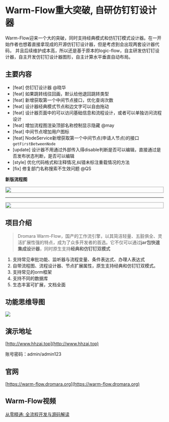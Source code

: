 # Warm-Flow重大突破, 自研仿钉钉设计器
   Warm-Flow迎来一个大的突破，同时支持经典模式和仿钉钉模式设计器。在一开始作者也想着直接拿现成的开源仿钉钉设计器，但是考虑到会出现两套设计器代码，
并且后续维护成本高，所以还是基于原本的logic-flow，自主研发仿钉钉设计器，自主开发仿钉钉设计器图形，自主计算水平垂直自动布局。

## 主要内容
- [feat] 仿钉钉设计器 @晓华
- [feat] 如果跳转线往回画，默认给他退回跳转类型
- [feat] 新增获取第一个中间节点接口，优化查询次数
- [feat] 设计器经典模式节点和边文字可以自由拖动
- [feat] 设计器页面中的可以访问基础信息和流程设计，或者可以单独访问流程设计
- [feat] 增加流程图渲染顶部名称控制显示隐藏    @may
- [feat] 中间节点增加用户图标
- [feat] NodeService新增获取第一个中间节点(申请人节点)的接口`getFirstBetweenNode`
- [update] 设计器不用通过外部传入得disable判断是否可以编辑，直接通过是否发布状态判断，是否可以编辑
- [style] 优化代码格式和注释情况,纠错未标注重载情况的方法
- [fix] 修复部门名称搜索不生效问题   @QS

**新版流程图**

<div class="yat1"><div><img src="https://foruda.gitee.com/images/1754530281717340950/b531c256_2218307.png"/></div></div>

---
<div class="yat1"><div><img src="https://foruda.gitee.com/images/1754530582498275502/be3acb55_2218307.png"/></div></div>

<style>
 .yat1 {
 border: 2px solid #ccc;
 margin-bottom: 3px;
 }
</style>




## 项目介绍

> Dromara Warm-Flow，国产的工作流引擎，以其简洁轻量、五脏俱全、灵活扩展性强的特点，成为了众多开发者的首选。它不仅可以通过**jar包快速集成设计器**，同时原生支持**经典和仿钉钉双模式** 

1. 支持常见审批功能、监听器与流程变量、条件表达式、办理人表达式
1. 自带流程图、流程设计器、节点扩展属性，原生支持经典和仿钉钉双模式。
1. 支持常见的orm框架
1. 支持不同的数据库
1. 生态丰富可扩展，文档全面

## 功能思维导图
<div><img src="https://foruda.gitee.com/images/1749458482882123468/1ce24e01_2218307.png"/></div>


## 演示地址
[http://www.hhzai.top](http://www.hhzai.top)


账号密码：admin/admin123


## 官网
[https://warm-flow.dromara.org](https://warm-flow.dromara.org)


## Warm-Flow视频
[从零精通: 全流程开发与源码解读](https://www.bilibili.com/video/BV1AWRGYEEVr/?spm_id_from=333.1387.0.0&vd_source=1be886ace16159801f6ed0106df215d9)

